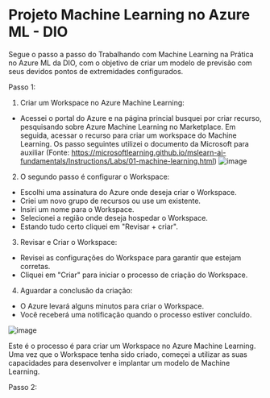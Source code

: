# Projeto Machine Learning no Azure ML - DIO

Segue o passo a passo do Trabalhando com Machine Learning na Prática no Azure ML da DIO, com o objetivo de criar um modelo de previsão com seus devidos pontos de extremidades configurados.

Passo 1:
1. Criar um Workspace no Azure Machine Learning:
- Acessei o portal do Azure e na página princial busquei por criar recurso, pesquisando sobre Azure Machine Learning no Marketplace. Em seguida, acessar o recurso para criar um workspace do Machine Learning. Os passo seguintes utilizei o documento da Microsoft para auxiliar (Fonte: https://microsoftlearning.github.io/mslearn-ai-fundamentals/Instructions/Labs/01-machine-learning.html)
![image](https://github.com/Andrelpavan/ProjetoAzureML/assets/69944259/9d233139-34be-433b-8a4b-267ec069d3e8)

2. O segundo passo é configurar o Workspace:
- Escolhi uma assinatura do Azure onde deseja criar o Workspace.
- Criei um novo grupo de recursos ou use um existente.
- Insiri um nome para o Workspace.
- Selecionei a região onde deseja hospedar o Workspace.
- Estando tudo certo cliquei em "Revisar + criar".

3. Revisar e Criar o Workspace:
- Revisei as configurações do Workspace para garantir que estejam corretas.
- Cliquei em "Criar" para iniciar o processo de criação do Workspace.

4. Aguardar a conclusão da criação:
- O Azure levará alguns minutos para criar o Workspace.
- Você receberá uma notificação quando o processo estiver concluído.

![image](https://github.com/Andrelpavan/ProjetoAzureML/assets/69944259/47fc2d15-8908-43b2-80c5-443afc359f89)

Este é o processo é para criar um Workspace no Azure Machine Learning. Uma vez que o Workspace tenha sido criado, começei a utilizar as suas capacidades para desenvolver e implantar um modelo de Machine Learning.

Passo 2:



